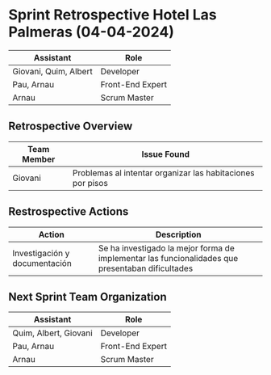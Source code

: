 # Sprint Retrospective Hotel Las Palmeras (04-04-2024)

| Assistant  | Role  |  
|---|---|
| Giovani, Quim, Albert  | Developer  |   
| Pau, Arnau |  Front-End Expert |  
| Arnau |  Scrum Master |  

## Retrospective Overview 

| Team Member  | Issue Found  |  
|---|---|
| Giovani  | Problemas al intentar organizar las habitaciones por pisos  |   


## Restrospective Actions

| Action  | Description |  
|---|---|
| Investigación y documentación  | Se ha investigado la mejor forma de implementar las funcionalidades que presentaban dificultades  |   


## Next Sprint Team Organization

| Assistant  | Role  |  
|---|---|
| Quim, Albert, Giovani  | Developer  |   
| Pau, Arnau |  Front-End Expert |  
| Arnau |  Scrum Master |  
